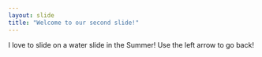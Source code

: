 ```yaml
---
layout: slide
title: "Welcome to our second slide!"
---
```

I love to slide on a water slide in the Summer!
Use the left arrow to go back!
